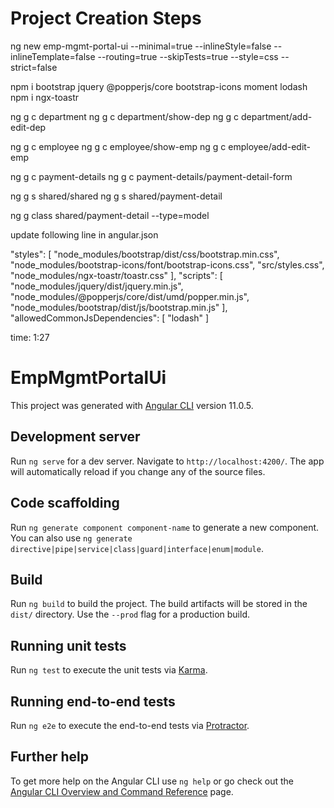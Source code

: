 # Project Creation Steps

ng new emp-mgmt-portal-ui --minimal=true --inlineStyle=false --inlineTemplate=false --routing=true --skipTests=true --style=css --strict=false

npm i bootstrap jquery @popperjs/core bootstrap-icons moment lodash
npm i ngx-toastr

ng g c department
ng g c department/show-dep
ng g c department/add-edit-dep

ng g c employee
ng g c employee/show-emp
ng g c employee/add-edit-emp

ng g c payment-details
ng g c payment-details/payment-detail-form

ng g s shared/shared
ng g s shared/payment-detail

ng g class shared/payment-detail --type=model

update following line in angular.json

  "styles": [
    "node_modules/bootstrap/dist/css/bootstrap.min.css",
    "node_modules/bootstrap-icons/font/bootstrap-icons.css",
    "src/styles.css",
    "node_modules/ngx-toastr/toastr.css"
  ],
  "scripts": [
    "node_modules/jquery/dist/jquery.min.js",
    "node_modules/@popperjs/core/dist/umd/popper.min.js",
    "node_modules/bootstrap/dist/js/bootstrap.min.js"
  ],
  "allowedCommonJsDependencies": [
    "lodash"
  ]

time: 1:27

# EmpMgmtPortalUi

This project was generated with [Angular CLI](https://github.com/angular/angular-cli) version 11.0.5.

## Development server

Run `ng serve` for a dev server. Navigate to `http://localhost:4200/`. The app will automatically reload if you change any of the source files.

## Code scaffolding

Run `ng generate component component-name` to generate a new component. You can also use `ng generate directive|pipe|service|class|guard|interface|enum|module`.

## Build

Run `ng build` to build the project. The build artifacts will be stored in the `dist/` directory. Use the `--prod` flag for a production build.

## Running unit tests

Run `ng test` to execute the unit tests via [Karma](https://karma-runner.github.io).

## Running end-to-end tests

Run `ng e2e` to execute the end-to-end tests via [Protractor](http://www.protractortest.org/).

## Further help

To get more help on the Angular CLI use `ng help` or go check out the [Angular CLI Overview and Command Reference](https://angular.io/cli) page.
